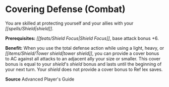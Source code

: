 ﻿---
cssclass: [feats]

---
# Covering Defense (Combat)

You are skilled at protecting yourself and your allies with your _[[spells/Shield|shield]]_.

**Prerequisites:** _[[feats/Shield Focus|Shield Focus]]_, base attack bonus +6.

**Benefit:** When you use the total defense action while using a light, heavy, or _[[items/Shield/Tower shield|tower shield]]_, you can provide a cover bonus to AC against all attacks to an adjacent ally your size or smaller. This cover bonus is equal to your _shield_'s _shield_ bonus and lasts until the beginning of your next turn. Your _shield_ does not provide a cover bonus to Ref lex saves.

**Source** Advanced Player's Guide